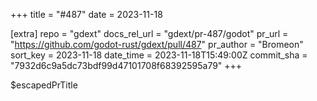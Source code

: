 +++
title = "#487"
date = 2023-11-18

[extra]
repo = "gdext"
docs_rel_url = "gdext/pr-487/godot"
pr_url = "https://github.com/godot-rust/gdext/pull/487"
pr_author = "Bromeon"
sort_key = 2023-11-18
date_time = 2023-11-18T15:49:00Z
commit_sha = "7932d6c9a5dc73bdf99d47101708f68392595a79"
+++

$escapedPrTitle
